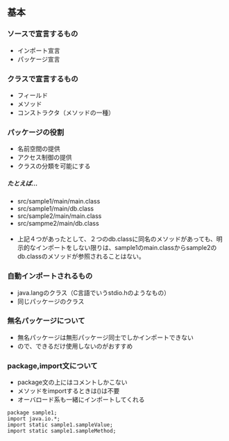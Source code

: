 ## 基本

### ソースで宣言するもの
 - インポート宣言
 - パッケージ宣言

### クラスで宣言するもの
 - フィールド
 - メソッド
 - コンストラクタ（メソッドの一種）

### パッケージの役割
 - 名前空間の提供
 - アクセス制御の提供
 - クラスの分類を可能にする

##### たとえば…
 - src/sample1/main/main.class
 - src/sample1/main/db.class
 - src/sample2/main/main.class
 - src/sampme2/main/db.class
 <br><br>
 -  上記４つがあったとして、２つのdb.classに同名のメソッドがあっても、明示的なインポートをしない限りは、sample1のmain.classからsample2のdb.classのメソッドが参照されることはない。


### 自動インポートされるもの
  - java.langのクラス（C言語でいうstdio.hのようなもの）
  - 同じパッケージのクラス

### 無名パッケージについて
 - 無名パッケージは無形パッケージ同士でしかインポートできない
  - ので、できるだけ使用しないのがおすすめ

### package,import文について
 - package文の上にはコメントしかこない
 - メソッドをimportするときは()は不要
  - オーバロード系も一緒にインポートしてくれる

```
package sample1;
import java.io.*;
import static sample1.sampleValue;
import static sample1.sampleMethod;
```
